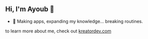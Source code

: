 ## Hi, I'm Ayoub 👋

- 📱 Making apps, expanding my knowledge... breaking routines.

to learn more about me, check out [kreatordev.com](https://kreatordev.com)
